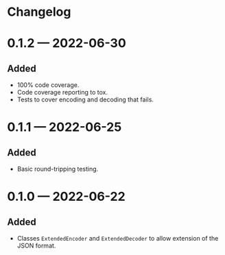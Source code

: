 # Changelog

<!--scriv-insert-here-->

<a id='changelog-0.1.2'></a>
# 0.1.2 — 2022-06-30

## Added

- 100% code coverage.
- Code coverage reporting to tox.
- Tests to cover encoding and decoding that fails.

<a id='changelog-0.1.1'></a>
# 0.1.1 — 2022-06-25

## Added

- Basic round-tripping testing.

<a id='changelog-0.1.0'></a>
# 0.1.0 — 2022-06-22

## Added

- Classes `ExtendedEncoder` and `ExtendedDecoder` to allow extension of the JSON format.
<!--scriv-end-here-->
